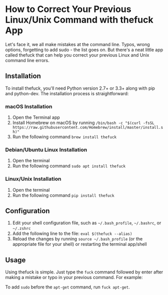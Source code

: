 # How to Correct Your Previous Linux/Unix Command with thefuck App

Let's face it, we all make mistakes at the command line. Typos, wrong options, forgetting to add sudo - the list goes on. But there's a neat little app called thefuck that can help you correct your previous Linux and Unix command line errors.

## Installation

To install thefuck, you'll need Python version 2.7+ or 3.3+ along with pip and python-dev. The installation process is straightforward:

### macOS Installation

1. Open the Terminal app
2. Install Homebrew on macOS by running `/bin/bash -c "$(curl -fsSL https://raw.githubusercontent.com/Homebrew/install/master/install.sh)"`
3. Run the following command `brew install thefuck`

### Debian/Ubuntu Linux Installation

1. Open the terminal
2. Run the following command `sudo apt install thefuck`

### Linux/Unix Installation

1. Open the terminal
2. Run the following command `pip install thefuck`

## Configuration

1. Edit your shell configuration file, such as `~/.bash_profile`, `~/.bashrc`, or `~/.zshrc`
2. Add the following line to the file: `eval $(thefuck --alias)`
3. Reload the changes by running `source ~/.bash_profile` (or the appropriate file for your shell) or restarting the terminal app/shell

## Usage

Using thefuck is simple. Just type the `fuck` command followed by enter after making a mistake or typo in your previous command. For example:

To add `sudo` before the `apt-get` command, run `fuck apt-get`.